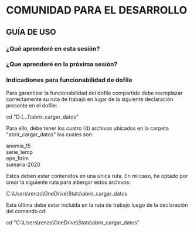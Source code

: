 # COMUNIDAD PARA EL DESARROLLO
## GUÍA DE USO

### ¿Qué aprenderé en esta sesión?



### ¿Que aprenderé en la próxima sesión?

### Indicadiones para funcionabilidad de dofile

Para garantizar la funcionabilidad del dofile compartido debe reemplazar correctamente su ruta de trabajo en lugar
de la siguiente declaración presente en el dofile: 

cd "D:(...)\abrir_cargar_datos"

Para ello, debe tener los cuatro (4) archivos ubicados en la carpeta "abrir_cargar_datos" los cuales son: 

anemia_15 \
serie_temp \
epe_1trim \
sumaria-2020 

Estos deben estar contenidos en una única ruta. En mi caso, he optado por crear la siguiente ruta para albergar estos
archivos: 

C:\Users\renzo\OneDrive\Stata\abrir_cargar_datos 

Esta última debe estar incluida en la ruta de trabajo luego de la declaración del comando cd: 

cd "C:\Users\renzo\OneDrive\Stata\abrir_cargar_datos"                     

